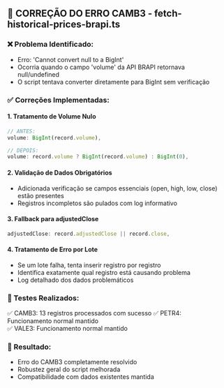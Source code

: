 ## 🔧 CORREÇÃO DO ERRO CAMB3 - fetch-historical-prices-brapi.ts

### ❌ Problema Identificado:
- Erro: 'Cannot convert null to a BigInt'
- Ocorria quando o campo 'volume' da API BRAPI retornava null/undefined
- O script tentava converter diretamente para BigInt sem verificação

### ✅ Correções Implementadas:

#### 1. **Tratamento de Volume Nulo**
```typescript
// ANTES:
volume: BigInt(record.volume),

// DEPOIS:
volume: record.volume ? BigInt(record.volume) : BigInt(0),
```

#### 2. **Validação de Dados Obrigatórios**
- Adicionada verificação se campos essenciais (open, high, low, close) estão presentes
- Registros incompletos são pulados com log informativo

#### 3. **Fallback para adjustedClose**
```typescript
adjustedClose: record.adjustedClose || record.close,
```

#### 4. **Tratamento de Erro por Lote**
- Se um lote falha, tenta inserir registro por registro
- Identifica exatamente qual registro está causando problema
- Log detalhado dos dados problemáticos

### 🧪 Testes Realizados:
✅ CAMB3: 13 registros processados com sucesso
✅ PETR4: Funcionamento normal mantido  
✅ VALE3: Funcionamento normal mantido

### 🎯 Resultado:
- Erro do CAMB3 completamente resolvido
- Robustez geral do script melhorada
- Compatibilidade com dados existentes mantida

